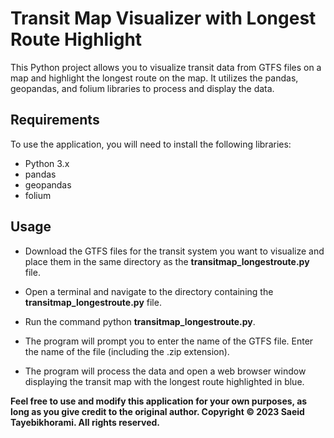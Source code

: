 # Transit Map Visualizer with Longest Route Highlight

This Python project allows you to visualize transit data from GTFS files on a map and highlight the longest route on the map. It utilizes the pandas, geopandas, and folium libraries to process and display the data.

## Requirements
To use the application, you will need to install the following libraries:

* Python 3.x
* pandas
* geopandas
* folium

## Usage
* Download the GTFS files for the transit system you want to visualize and place them in the same directory as the __transitmap_longestroute.py__ file.

* Open a terminal and navigate to the directory containing the __transitmap_longestroute.py__ file.

* Run the command python __transitmap_longestroute.py__.

* The program will prompt you to enter the name of the GTFS file. Enter the name of the file (including the .zip extension).

* The program will process the data and open a web browser window displaying the transit map with the longest route highlighted in blue.

__Feel free to use and modify this application for your own purposes, as long as you give credit to the original author. Copyright © 2023 Saeid Tayebikhorami. All rights reserved.__ 


```python

```
